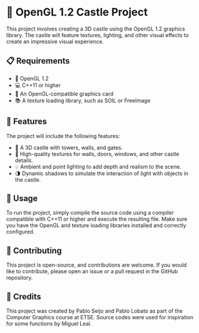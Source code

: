 # 🏰 OpenGL 1.2 Castle Project

This project involves creating a 3D castle using the OpenGL 1.2 graphics library. The castle will feature textures, lighting, and other visual effects to create an impressive visual experience.

## 📋 Requirements

- 🌟 OpenGL 1.2
- 💻 C++11 or higher
- 🎨 An OpenGL-compatible graphics card
- 📚 A texture loading library, such as SOIL or FreeImage

## 🌈 Features

The project will include the following features:

- 🏰 A 3D castle with towers, walls, and gates.
- 🎨 High-quality textures for walls, doors, windows, and other castle details.
- 💡 Ambient and point lighting to add depth and realism to the scene.
- 🌗 Dynamic shadows to simulate the interaction of light with objects in the castle.

## 🚀 Usage

To run the project, simply compile the source code using a compiler compatible with C++11 or higher and execute the resulting file. Make sure you have the OpenGL and texture loading libraries installed and correctly configured.

## 🤝 Contributing

This project is open-source, and contributions are welcome. If you would like to contribute, please open an issue or a pull request in the GitHub repository.

## 👥 Credits

This project was created by Pablo Seijo and Pablo Lobato as part of the Computer Graphics course at ETSE. Source codes were used for inspiration for some functions by Miguel Leal.
